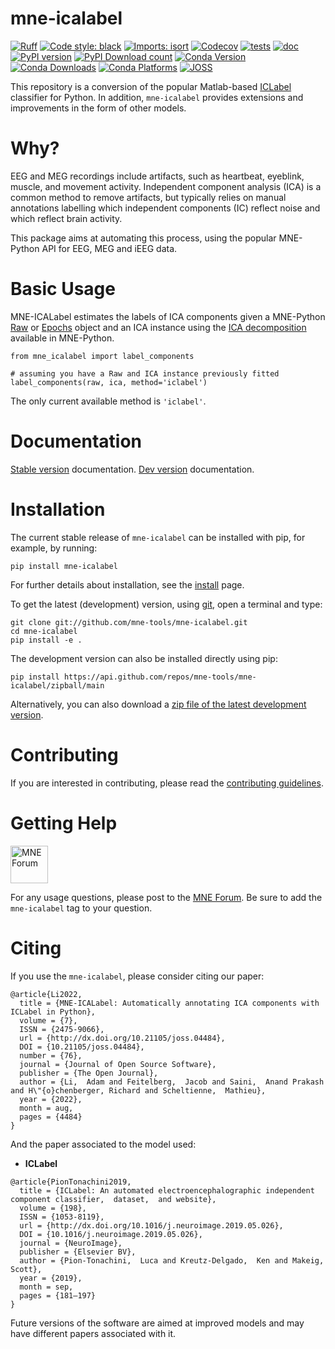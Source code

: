 # mne-icalabel

[![Ruff](https://img.shields.io/endpoint?url=https://raw.githubusercontent.com/astral-sh/ruff/main/assets/badge/v2.json)](https://github.com/astral-sh/ruff)
[![Code style: black](https://img.shields.io/badge/code%20style-black-000000.svg)](https://github.com/psf/black)
[![Imports: isort](https://img.shields.io/badge/%20imports-isort-%231674b1?style=flat&labelColor=ef8336)](https://pycqa.github.io/isort/)
[![Codecov](https://codecov.io/gh/mne-tools/mne-icalabel/branch/main/graph/badge.svg)](https://codecov.io/gh/mne-tools/mne-icalabel)
[![tests](https://github.com/mne-tools/mne-icalabel/actions/workflows/pytest.yaml/badge.svg?branch=main)](https://github.com/mne-tools/mne-icalabel/actions/workflows/pytest.yaml)
[![doc](https://github.com/mne-tools/mne-icalabel/actions/workflows/doc.yaml/badge.svg?branch=main)](https://github.com/mne-tools/mne-icalabel/actions/workflows/doc.yaml)
[![PyPI version](https://img.shields.io/pypi/v/mne-icalabel.svg)](https://pypi.org/project/mne-icalabel/)
[![PyPI Download count](https://pepy.tech/badge/mne-icalabel)](https://pepy.tech/project/mne-icalabel)
[![Conda Version](https://img.shields.io/conda/vn/conda-forge/mne-icalabel.svg)](https://anaconda.org/conda-forge/mne-icalabel/)
[![Conda Downloads](https://img.shields.io/conda/dn/conda-forge/mne-icalabel.svg)](https://anaconda.org/conda-forge/mne-icalabel)
[![Conda Platforms](https://img.shields.io/conda/pn/conda-forge/mne-icalabel.svg)](https://anaconda.org/conda-forge/mne-icalabel)
[![JOSS](https://joss.theoj.org/papers/d91770e35a985ecda4f2e1f124977207/status.svg)](https://joss.theoj.org/papers/d91770e35a985ecda4f2e1f124977207)

This repository is a conversion of the popular Matlab-based
[ICLabel](https://github.com/sccn/ICLabel) classifier for Python.
In addition, `mne-icalabel` provides extensions and improvements in the form of other models.

# Why?

EEG and MEG recordings include artifacts, such as heartbeat, eyeblink, muscle, and movement activity.
Independent component analysis (ICA) is a common method to remove artifacts, but typically relies on manual
annotations labelling which independent components (IC) reflect noise and which reflect brain activity.

This package aims at automating this process, using the popular MNE-Python API for EEG, MEG and iEEG data.

# Basic Usage

MNE-ICALabel estimates the labels of ICA components given
a MNE-Python [Raw](https://mne.tools/stable/generated/mne.io.Raw.html) or
[Epochs](https://mne.tools/stable/generated/mne.Epochs.html) object and an ICA instance using the
[ICA decomposition](https://mne.tools/stable/generated/mne.preprocessing.ICA.html)
available in MNE-Python.

```
from mne_icalabel import label_components

# assuming you have a Raw and ICA instance previously fitted
label_components(raw, ica, method='iclabel')
```

The only current available method is `'iclabel'`.

# Documentation

[Stable version](https://mne.tools/mne-icalabel/stable/index.html) documentation.
[Dev version](https://mne.tools/mne-icalabel/dev/index.html) documentation.

# Installation

The current stable release of `mne-icalabel` can be installed with pip, for example, by running:

    pip install mne-icalabel

For further details about installation, see the
[install](https://mne.tools/mne-icalabel/stable/install.html) page.

To get the latest (development) version, using [git](https://git-scm.com/), open a terminal and type:

    git clone git://github.com/mne-tools/mne-icalabel.git
    cd mne-icalabel
    pip install -e .

The development version can also be installed directly using pip:

    pip install https://api.github.com/repos/mne-tools/mne-icalabel/zipball/main

Alternatively, you can also download a
[zip file of the latest development version](https://github.com/mne-tools/mne-icalabel/archive/main.zip).

# Contributing

If you are interested in contributing, please read the
[contributing guidelines](https://github.com/mne-tools/mne-icalabel/blob/main/CONTRIBUTING.md).

# Getting Help

[<img alt="MNE Forum" src="https://user-images.githubusercontent.com/1681963/52239617-e2683480-289c-11e9-922b-5da55472e5b4.png" height=60/>](https://mne.discourse.group)

For any usage questions, please post to the
[MNE Forum](https://mne.discourse.group). Be sure to add the `mne-icalabel` tag to
your question.

# Citing

If you use the ``mne-icalabel``, please consider citing our paper:

```
@article{Li2022,
  title = {MNE-ICALabel: Automatically annotating ICA components with ICLabel in Python},
  volume = {7},
  ISSN = {2475-9066},
  url = {http://dx.doi.org/10.21105/joss.04484},
  DOI = {10.21105/joss.04484},
  number = {76},
  journal = {Journal of Open Source Software},
  publisher = {The Open Journal},
  author = {Li,  Adam and Feitelberg,  Jacob and Saini,  Anand Prakash and H\"{o}chenberger, Richard and Scheltienne,  Mathieu},
  year = {2022},
  month = aug,
  pages = {4484}
}
```

And the paper associated to the model used:

- **ICLabel**

```
@article{PionTonachini2019,
  title = {ICLabel: An automated electroencephalographic independent component classifier,  dataset,  and website},
  volume = {198},
  ISSN = {1053-8119},
  url = {http://dx.doi.org/10.1016/j.neuroimage.2019.05.026},
  DOI = {10.1016/j.neuroimage.2019.05.026},
  journal = {NeuroImage},
  publisher = {Elsevier BV},
  author = {Pion-Tonachini,  Luca and Kreutz-Delgado,  Ken and Makeig,  Scott},
  year = {2019},
  month = sep,
  pages = {181–197}
}
```

Future versions of the software are aimed at improved models and may have different papers associated with it.
